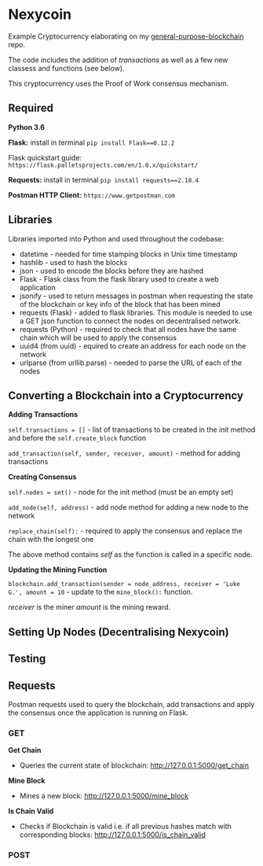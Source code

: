 # Nexycoin
Example Cryptocurrency elaborating on my [general-purpose-blockchain](https://github.com/lukegniwecki/general-purpose-blockchain) repo.

The code includes the addition of *transactions* as well as a few new classess and functions (see below). 

This cryptocurrency uses the Proof of Work consensus mechanism. 

## Required
**Python 3.6**

**Flask:** install in terminal 
```pip install Flask==0.12.2```

Flask quickstart guide: ```https://flask.palletsprojects.com/en/1.0.x/quickstart/```

**Requests:** install in terminal
```pip install requests==2.18.4```

**Postman HTTP Client:**
```https://www.getpostman.com```

## Libraries 
Libraries imported into Python and used throughout the codebase:
- datetime - needed for time stamping blocks in Unix time timestamp
- hashlib - used to hash the blocks
- json - used to encode the blocks before they are hashed
- Flask - Flask class from the flask library used to create a web application 
- jsonify - used to return messages in postman when requesting the state of the blockchain or key info of the block that has been mined 
- requests (Flask) - added to flask libraries. This module is needed to use a GET json function to connect the nodes on decentralised network.
- requests (Python) - required to check that all nodes have the same chain which will be used to apply the consensus
- uuid4 (from uuid) -  equired to create an address for each node on the network
- urlparse (from urllib.parse) - needed to parse the URL of each of the nodes

## Converting a Blockchain into a Cryptocurrency 
**Adding Transactions**

`self.transactions = []` - list of transactions to be created in the *init* method and before the `self.create_block` function

`add_transaction(self, sender, receiver, amount)` - method for adding transactions

**Creating Consensus**

`self.nodes = set()` - node for the init method (must be an empty set)

`add_node(self, address)` - add node method for adding a new node to the network 

`replace_chain(self):` - required to apply the consensus and replace the chain with the longest one 

The above method contains *self* as the function is called in a specific node.

**Updating the Mining Function**

`blockchain.add_transaction(sender = node_address, receiver = 'Luke G.', amount = 10` - update to the `mine_block():` function. 

*receiver* is the miner
*amount* is the mining reward. 

## Setting Up Nodes (Decentralising Nexycoin)

## Testing 

## Requests 
Postman requests used to query the blockchain, add transactions and apply the consensus once the application is running on Flask.

### GET

**Get Chain** 
- Queries the current state of blockchain: http://127.0.0.1:5000/get_chain

**Mine Block**
- Mines a new block: http://127.0.0.1:5000/mine_block

**Is Chain Valid** 
- Checks if Blockchain is valid i.e. if all previous hashes match with corresponding blocks: http://127.0.0.1:5000/is_chain_valid 

### POST  


